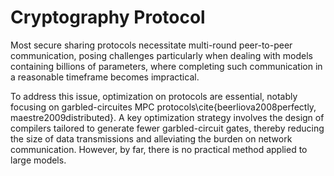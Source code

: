 # Cryptography Protocol

Most secure sharing protocols necessitate multi-round peer-to-peer communication, posing challenges particularly when dealing with models containing billions of parameters, where completing such communication in a reasonable timeframe becomes impractical.

To address this issue, optimization on protocols are essential, notably focusing on garbled-circuites MPC protocols\cite{beerliova2008perfectly, maestre2009distributed}. A key optimization strategy involves the design of compilers tailored to generate fewer garbled-circuit gates, thereby reducing the size of data transmissions and alleviating the burden on network communication. However, by far, there is no practical method applied to large models.
